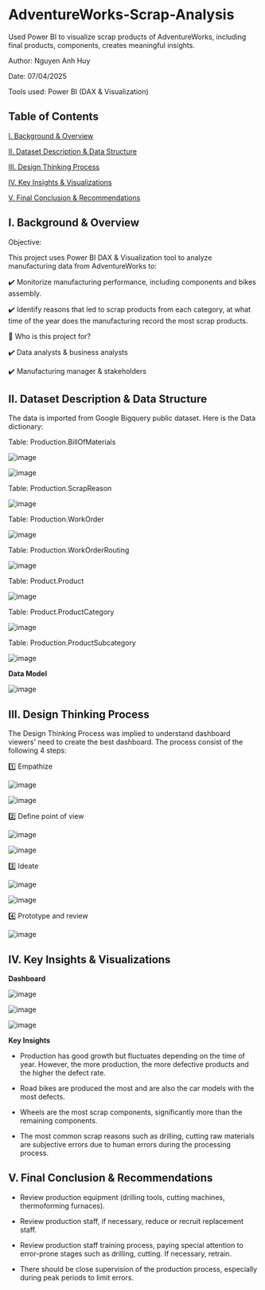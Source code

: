# AdventureWorks-Scrap-Analysis
Used Power BI to visualize scrap products of AdventureWorks, including final products, components, creates meaningful insights.

Author: Nguyen Anh Huy

Date: 07/04/2025

Tools used: Power BI (DAX & Visualization)

## Table of Contents

[I. Background & Overview](https://github.com/yuhanguyen/AdventureWorks-Scrap-Analysis/edit/main/README.md#i-background--overview)

[II. Dataset Description & Data Structure](https://github.com/yuhanguyen/AdventureWorks-Scrap-Analysis/edit/main/README.md#ii-dataset-description--data-structure)

[III. Design Thinking Process](https://github.com/yuhanguyen/AdventureWorks-Scrap-Analysis/edit/main/README.md#ii-dataset-description--data-structure)

[IV. Key Insights & Visualizations](https://github.com/yuhanguyen/AdventureWorks-Scrap-Analysis/edit/main/README.md#ii-dataset-description--data-structure)

[V.  Final Conclusion & Recommendations](https://github.com/yuhanguyen/AdventureWorks-Scrap-Analysis/edit/main/README.md#ii-dataset-description--data-structure)

## I. Background & Overview

Objective:

This project uses Power BI DAX & Visualization tool to analyze manufacturing data from AdventureWorks to:

✔️ Monitorize manufacturing performance, including components and bikes assembly.

✔️ Identify reasons that led to scrap products from each category, at what time of the year does the manufacturing record the most scrap products.

👤 Who is this project for?

✔️ Data analysts & business analysts

✔️ Manufacturing manager & stakeholders

## II. Dataset Description & Data Structure

The data is imported from Google Bigquery public dataset. Here is the Data dictionary:

Table: Production.BillOfMaterials

![image](https://github.com/user-attachments/assets/c2fed4df-dfd8-4280-9517-cdb44970fd4a)

![image](https://github.com/user-attachments/assets/41b04177-db0b-4a8a-8718-0ba06a214b7d)

Table: Production.ScrapReason

![image](https://github.com/user-attachments/assets/c55c030b-4f61-4a0e-b796-5a8f1d6b5e6f)

Table: Production.WorkOrder

![image](https://github.com/user-attachments/assets/d653e1fd-5c51-400c-baad-f01fdd67f375)

Table: Production.WorkOrderRouting

![image](https://github.com/user-attachments/assets/c3b7844e-b6ad-4d86-8168-6228c2c19556)

Table: Product.Product

![image](https://github.com/user-attachments/assets/edd1c6be-6f35-40d8-8281-48cba9b9f92b)

Table: Product.ProductCategory

![image](https://github.com/user-attachments/assets/a8dbf229-b3b8-460f-98c3-9c38e6cf3767)

Table: Production.ProductSubcategory

![image](https://github.com/user-attachments/assets/6180526b-247a-4dbe-b126-8e2479fd14f3)

**Data Model**

![image](https://github.com/user-attachments/assets/1237c58d-c44a-40bf-8c29-abfca2320bbf)


## III. Design Thinking Process
The Design Thinking Process was implied to understand dashboard viewers' need to create the best dashboard. The process consist of the following 4 steps:

1️⃣ Empathize

![image](https://github.com/user-attachments/assets/f0ec46df-6321-4f21-8fb7-1761a553be76)

![image](https://github.com/user-attachments/assets/f6360ea9-0c1a-4b00-afd2-ffd083331bce)

2️⃣ Define point of view

![image](https://github.com/user-attachments/assets/ef464ad9-ef4e-4020-8fe5-00805cfb73b0)

![image](https://github.com/user-attachments/assets/b0032eda-8954-44dc-badc-df17864324db)

3️⃣ Ideate

![image](https://github.com/user-attachments/assets/5bd5b47f-15d7-4352-93a9-a02b1365ca8c)

![image](https://github.com/user-attachments/assets/b9a990ca-e30f-4f0f-9268-71af360c6a89)

4️⃣ Prototype and review

![image](https://github.com/user-attachments/assets/93e87853-69fa-43f4-9f67-13365f9b9c1d)

## IV. Key Insights & Visualizations

**Dashboard**

![image](https://github.com/user-attachments/assets/dafef429-526b-4666-a878-924711e2294f)

![image](https://github.com/user-attachments/assets/3c800061-390c-46c9-9fac-3917bc5d23b2)

![image](https://github.com/user-attachments/assets/098b4670-353b-4ab8-ae4a-369522bdc065)

**Key Insights**

+ Production has good growth but fluctuates depending on the time of year. However, the more production, the more defective products and the higher the defect rate.

+ Road bikes are produced the most and are also the car models with the most defects.

+ Wheels are the most scrap components, significantly more than the remaining components.

+ The most common scrap reasons such as drilling, cutting raw materials are subjective errors due to human errors during the processing process.

## V.  Final Conclusion & Recommendations

+ Review production equipment (drilling tools, cutting machines, thermoforming furnaces).

+ Review production staff, if necessary, reduce or recruit replacement staff.

+ Review production staff training process, paying special attention to error-prone stages such as drilling, cutting. If necessary, retrain.

+ There should be close supervision of the production process, especially during peak periods to limit errors.

